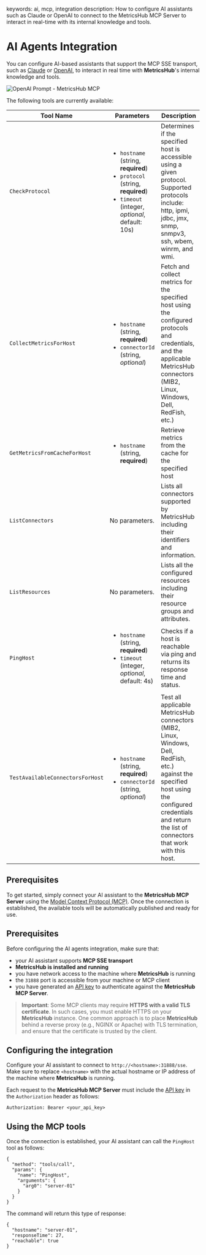keywords: ai, mcp, integration
description: How to configure AI assistants such as Claude or OpenAI to connect to the MetricsHub MCP Server to interact in real-time with its internal knowledge and tools.

# AI Agents Integration

<!-- MACRO{toc|fromDepth=1|toDepth=2|id=toc} -->

You can configure AI-based assistants that support the MCP SSE transport, such as [Claude](https://claude.ai/) or [OpenAI](https://openai.com/), to interact in real time with **MetricsHub**'s internal knowledge and tools.

![OpenAI Prompt - MetricsHub MCP](../images/metricshub-mcp-openai.png)

The following tools are currently available:

| Tool Name                        | Parameters                                                                                                                                            | Description                                                                                                                                                                                                   |
| -------------------------------- | ----------------------------------------------------------------------------------------------------------------------------------------------------- | ------------------------------------------------------------------------------------------------------------------------------------------------------------------------------------------------------------- |
| `CheckProtocol`                  | <ul><li>`hostname` (string, **required**)</li> <li>`protocol` (string, **required**)</li> <li>`timeout` (integer, _optional_, default: 10s)</li></ul> | Determines if the specified host is accessible using a given protocol. Supported protocols include: http, ipmi, jdbc, jmx, snmp, snmpv3, ssh, wbem, winrm, and wmi.                                           |
| `CollectMetricsForHost`          | <ul><li>`hostname` (string, **required**)</li> <li>`connectorId` (string, _optional_)</li></ul>                                                       | Fetch and collect metrics for the specified host using the configured protocols and credentials, and the applicable MetricsHub connectors (MIB2, Linux, Windows, Dell, RedFish, etc.)                         |
| `GetMetricsFromCacheForHost`     | <ul><li>`hostname` (string, **required**)</li></ul>                                                                                                   | Retrieve metrics from the cache for the specified host                                                                                                                                                        |
| `ListConnectors`                 | No parameters.                                                                                                                                        | Lists all connectors supported by MetricsHub including their identifiers and information.                                                                                                                     |
| `ListResources`                  | No parameters.                                                                                                                                        | Lists all the configured resources including their resource groups and attributes.                                                                                                                            |
| `PingHost`                       | <ul><li>`hostname` (string, **required**)</li> <li>`timeout` (integer, _optional_, default: 4s)</li></ul>                                             | Checks if a host is reachable via ping and returns its response time and status.                                                                                                                              |
| `TestAvailableConnectorsForHost` | <ul><li>`hostname` (string, **required**)</li> <li>`connectorId` (string, _optional_)</li></ul>                                                       | Test all applicable MetricsHub connectors (MIB2, Linux, Windows, Dell, RedFish, etc.) against the specified host using the configured credentials and return the list of connectors that work with this host. |

## Prerequisites
To get started, simply connect your AI assistant to the **MetricsHub MCP Server** using the [Model Context Protocol (MCP)](https://modelcontextprotocol.io). Once the connection is established, the available tools will be automatically published and ready for use.

## Prerequisites

Before configuring the AI agents integration, make sure that:

* your AI assistant supports **MCP SSE transport**
* **MetricsHub is installed and running**
* you have network access to the machine where **MetricsHub** is running
* the `31888` port is accessible from your machine or MCP client
* you have generated an [API key](../security/api-keys.md) to authenticate against the **MetricsHub MCP Server**.

> **Important**: Some MCP clients may require **HTTPS with a valid TLS certificate**. In such cases, you must enable HTTPS on your **MetricsHub** instance. One common approach is to place **MetricsHub** behind a reverse proxy (e.g., NGINX or Apache) with TLS termination, and ensure that the certificate is trusted by the client.

## Configuring the integration

Configure your AI assistant to connect to `http://<hostname>:31888/sse`. Make sure to replace `<hostname>` with the actual hostname or IP address of the machine where **MetricsHub** is running.

Each request to the **MetricsHub MCP Server** must include the [API key](../security/api-keys.md) in the `Authorization` header as follows:

```
Authorization: Bearer <your_api_key>
```

## Using the MCP tools

Once the connection is established, your AI assistant can call the `PingHost` tool as follows:

```
{
  "method": "tools/call",
  "params": {
    "name": "PingHost",
    "arguments": {
      "arg0": "server-01"
    }
  }
}
```

The command will return this type of response:

```
{
  "hostname": "server-01",
  "responseTime": 27,
  "reachable": true
}
```
